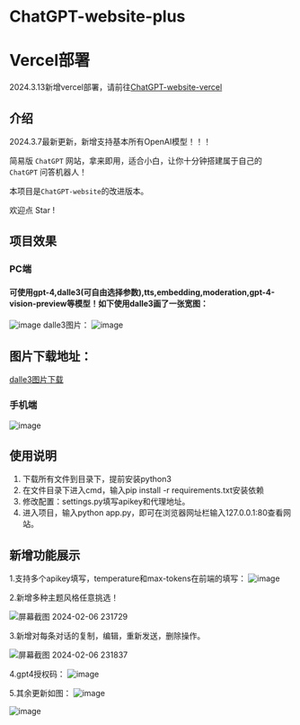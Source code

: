 # ChatGPT-website-plus
# Vercel部署
2024.3.13新增vercel部署，请前往[ChatGPT-website-vercel](https://github.com/buwanyuanshen/ChatGPT-website-vercel)
## 介绍
2024.3.7最新更新，新增支持基本所有OpenAI模型！！！

简易版 `ChatGPT` 网站，拿来即用，适合小白，让你十分钟搭建属于自己的 `ChatGPT` 问答机器人！

本项目是`ChatGPT-website`的改进版本。

欢迎点 Star ! 
## 项目效果

### PC端
#### 可使用gpt-4,dalle3(可自由选择参数),tts,embedding,moderation,gpt-4-vision-preview等模型！如下使用dalle3画了一张宽图：
![image](https://github.com/buwanyuanshen/ChatGPT-website-plus/assets/144007759/aaa3e2eb-6322-49c6-868c-3e665fa66d66)
dalle3图片：
![image](https://github.com/buwanyuanshen/ChatGPT-website-plus/assets/144007759/92158ecf-cd9f-4f03-8ba2-b93bc700951b)

## 图片下载地址：
[dalle3图片下载](https://pan.baidu.com/share/init?surl=zSxedE6qrlG-MWryMleFqQ&pwd=6666)



### 手机端
![image](https://github.com/buwanyuanshen/ChatGPT-website-plus/assets/144007759/c78e568b-a188-4524-b82a-3247f95eda92)



## 使用说明

1. 下载所有文件到目录下，提前安装python3
2. 在文件目录下进入cmd，输入pip install -r requirements.txt安装依赖
3. 修改配置：settings.py填写apikey和代理地址。
4. 进入项目，输入python app.py，即可在浏览器网址栏输入127.0.0.1:80查看网站。
   


## 新增功能展示
1.支持多个apikey填写，temperature和max-tokens在前端的填写：
![image](https://github.com/buwanyuanshen/ChatGPT-website-plus/assets/144007759/e0d58358-26d9-49ec-943f-6261f7dc6e25)

2.新增多种主题风格任意挑选！

![屏幕截图 2024-02-06 231729](https://github.com/buwanyuanshen/ChatGPT-website-plus/assets/144007759/94b30e21-152b-48df-8ae1-0afadba17791)


3.新增对每条对话的复制，编辑，重新发送，删除操作。

![屏幕截图 2024-02-06 231837](https://github.com/buwanyuanshen/ChatGPT-website-plus/assets/144007759/8c9805f6-ddf2-406b-8550-ea09454c9095)


4.gpt4授权码：
![image](https://github.com/buwanyuanshen/ChatGPT-website-plus/assets/144007759/e0d58358-26d9-49ec-943f-6261f7dc6e25)


5.其余更新如图：
![image](https://github.com/buwanyuanshen/ChatGPT-website-plus/assets/144007759/0fbee449-bfe8-49e5-99ea-78b9997a4dfb)

![image](https://github.com/buwanyuanshen/ChatGPT-website-plus/assets/144007759/eef83fed-dacb-4de1-896f-a5d8f5b92bec)





